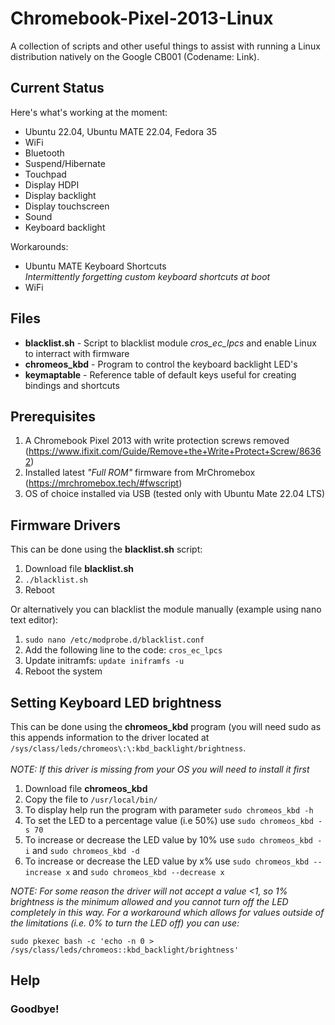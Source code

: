 # Chromebook-Pixel-2013-Linux
A collection of scripts and other useful things to assist with running a Linux distribution natively on the Google CB001 (Codename: Link).

## Current Status
Here's what's working at the moment:

- Ubuntu 22.04, Ubuntu MATE 22.04, Fedora 35
- WiFi
- Bluetooth
- Suspend/Hibernate
- Touchpad
- Display HDPI
- Display backlight
- Display touchscreen
- Sound
- Keyboard backlight

Workarounds:

- Ubuntu MATE Keyboard Shortcuts <br/>_Intermittently forgetting custom keyboard shortcuts at boot_
- WiFi

## Files
- **blacklist.sh** - Script to blacklist module *cros_ec_lpcs* and enable Linux to interract with firmware
- **chromeos_kbd** - Program to control the keyboard backlight LED's
- **keymaptable** - Reference table of default keys useful for creating bindings and shortcuts

## Prerequisites
1. A Chromebook Pixel 2013 with write protection screws removed (https://www.ifixit.com/Guide/Remove+the+Write+Protect+Screw/86362)
2. Installed latest *"Full ROM"* firmware from MrChromebox (https://mrchromebox.tech/#fwscript)
3. OS of choice installed via USB (tested only with Ubuntu Mate 22.04 LTS)

## Firmware Drivers
This can be done using the **blacklist.sh** script:

1. Download file **blacklist.sh**
2. `./blacklist.sh`
3. Reboot

Or alternatively you can blacklist the module manually (example using nano text editor):

1. `sudo nano /etc/modprobe.d/blacklist.conf`
2. Add the following line to the code:
   `cros_ec_lpcs`
3. Update initramfs:
   `update iniframfs -u` 
4. Reboot the system

## Setting Keyboard LED brightness
This can be done using the **chromeos_kbd** program (you will need sudo as this appends information to the driver located at `/sys/class/leds/chromeos\:\:kbd_backlight/brightness`. <br/><br/>_NOTE: If this driver is missing from your OS you will need to install it first_

1. Download file **chromeos_kbd**
2. Copy the file to `/usr/local/bin/`
3. To display help run the program with parameter `sudo chromeos_kbd -h`
4. To set the LED to a percentage value (i.e 50%) use `sudo chromeos_kbd -s 70` 
5. To increase or decrease the LED value by 10% use `sudo chromeos_kbd -i` and `sudo chromeos_kbd -d`
6. To increase or decrease the LED value by x% use `sudo chromeos_kbd --increase x` and `sudo chromeos_kbd --decrease x`

_NOTE: For some reason the driver will not accept a value <1, so 1% brightness is the minimum allowed and you cannot turn off the LED completely in this way. For a workaround which allows for values outside of the limitations (i.e. 0% to turn the LED off) you can use:_

`sudo pkexec bash -c 'echo -n 0 > /sys/class/leds/chromeos::kbd_backlight/brightness'`

## Help

### Goodbye!

